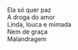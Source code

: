 Ela só quer paz <br/>
A droga do amor <br/>
Linda, louca e mimada <br/>
Nem de graça <br/>
Malandragem <br/>
